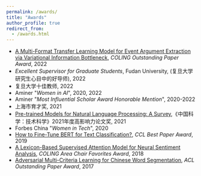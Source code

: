 ```yaml
---
permalink: /awards/
title: "Awards"
author_profile: true
redirect_from: 
  - /awards.html
---
```

* [A Multi-Format Transfer Learning Model for Event Argument Extraction via Variational Information Bottleneck](http://xuanjing-huang.github.io/mft), _COLING Outstanding Paper Award_, 2022
* _Excellent Supervisor for Graduate Students_, Fudan University, (复旦大学研究生心目中的好导师), 2022
* 复旦大学十佳教师, 2022
* Aminer "_Women in AI_", 2020, 2022
* Aminer "_Most Influential Scholar Award Honorable Mention_", 2020-2022
* 上海市育才奖, 2021
* [Pre-trained Models for Natural Language Processing: A Survey](http://xuanjing-huang.github.io/ptm),《中国科学：技术科学》2021年度高影响力论文奖, 2021
* Forbes China "_Women in Tech_", 2020
* [How to Fine-Tune BERT for Text Classification?](http://xuanjing-huang.github.io/bert-ft), _CCL Best Paper Award_, 2019
* [A Lexicon-Based Supervised Attention Model for Neural Sentiment Analysis](http://xuanjing-huang.github.io/nsa), _COLING Area Chair Favorites Award_, 2018
* [Adversarial Multi-Criteria Learning for Chinese Word Segmentation](http://xuanjing-huang.github.io/cws), _ACL Outstanding Paper Award_, 2017
